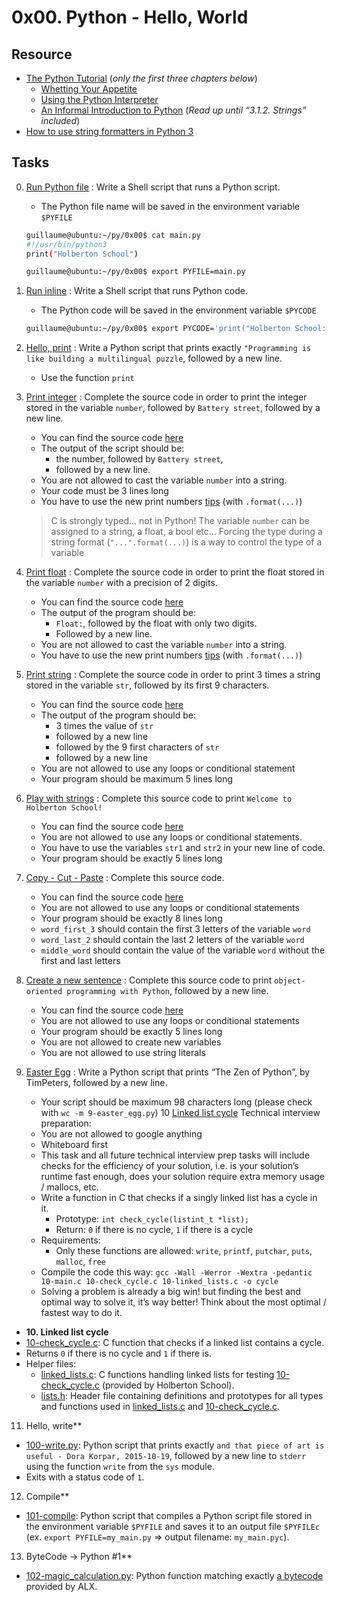 # 0x00. Python - Hello, World

## Resource

- [The Python Tutorial](https://docs.python.org/3/tutorial/index.html) (*only the first three chapters below*)
	- [Whetting Your Appetite](https://docs.python.org/3/tutorial/appetite.html)
	- [Using the Python Interpreter](https://docs.python.org/3/tutorial/interpreter.html)
	- [An Informal Introduction to Python](https://docs.python.org/3/tutorial/introduction.html) (*Read up until “3.1.2. Strings” included*)
- [How to use string formatters in Python 3](https://www.digitalocean.com/community/tutorials/how-to-use-string-formatters-in-python-3)

## Tasks

0. [Run Python file](0-run) : Write a Shell script that runs a Python script.
	- The Python file name will be saved in the environment variable `$PYFILE`

	```sh
	guillaume@ubuntu:~/py/0x00$ cat main.py 
	#!/usr/bin/python3
	print("Holberton School")

	guillaume@ubuntu:~/py/0x00$ export PYFILE=main.py
	```
1. [Run inline](1-run_inline) : Write a Shell script that runs Python code.
	- The Python code will be saved in the environment variable `$PYCODE`

	```sh
	guillaume@ubuntu:~/py/0x00$ export PYCODE='print("Holberton School: {}".format(88+10))'
	```
2. [Hello, print](2-print.py) : Write a Python script that prints exactly `"Programming is like building a multilingual puzzle`, followed by a new line.
	- Use the function `print`
3. [Print integer](3-print_number.py) : Complete the source code in order to print the integer stored in the variable `number`, followed by `Battery street`, followed by a new line.
	- You can find the source code [here](https://github.com/holbertonschool/0x00.py/blob/master/3-print_number.py)
	- The output of the script should be:
		- the number, followed by `Battery street`,
		- followed by a new line.
	- You are not allowed to cast the variable `number` into a string.
	- Your code must be 3 lines long
	- You have to use the new print numbers [tips](https://pyformat.info/#number) (with `.format(...)`)
	> C is strongly typed… not in Python! The variable `number`  can be assigned to a string, a float, a bool etc… Forcing the type during a string format (`"...".format(...)`) is a way to control the type of a variable
4. [Print float](4-print_float.py) : Complete the source code in order to print the float stored in the variable `number` with a precision of 2 digits.
	- You can find the source code [here](https://github.com/holbertonschool/0x00.py/blob/master/4-print_float.py)
	- The output of the program should be:
		- `Float:`, followed by the float with only two digits.
		- Followed by a new line.
	- You are not allowed to cast the variable `number` into a string.
	- You have to use the new print numbers [tips](https://pyformat.info/#number) (with `.format(...)`)
5. [Print string](5-print_string.py) : Complete the source code in order to print 3 times a string stored in the variable `str`, followed by its first 9 characters.
	- You can find the source code [here](https://github.com/holbertonschool/0x00.py/blob/master/5-print_string.py)
	- The output of the program should be:
		- 3 times the value of `str`
		- followed by a new line
		- followed by the 9 first characters of `str`
		- followed by a new line
	- You are not allowed to use any loops or conditional statement
	- Your program should be maximum 5 lines long
6. [Play with strings](6-concat.py) : Complete this source code to print `Welcome to Holberton School!`
	- You can find the source code [here](https://github.com/holbertonschool/0x00.py/blob/master/6-concat.py)
	- You are not allowed to use any loops or conditional statements.
	- You have to use the variables	`str1` and `str2` in your new line of code.
	- Your program should be exactly 5 lines long
7. [Copy - Cut - Paste](7-edges.py) : Complete this source code.
	- You can find the source code [here](https://github.com/holbertonschool/0x00.py/blob/master/7-edges.py)
	- You are not allowed to use any loops or conditional statements
	- Your program should be exactly 8 lines long
	- `word_first_3` should contain the first 3 letters of the variable `word`
	- `word_last_2` should contain the last 2 letters of the variable `word`
	- `middle_word` should contain the value of the variable `word` without the first and last letters
8. [Create a new sentence](8-concat_edges.py) : Complete this source code to print `object-oriented programming with Python`, followed by a new line.
	- You can find the source code [here](https://github.com/holbertonschool/0x00.py/blob/master/8-concat_edges.py)
	- You are not allowed to use any loops or conditional statements
	- Your program should be exactly 5 lines long
	- You are not allowed to create new variables
	- You are not allowed to use string literals
9. [Easter Egg](9-easter_egg.py) : Write a Python script that prints “The Zen of Python”, by TimPeters, followed by a new line.
	- Your script should be maximum 98 characters long (please check with `wc -m 9-easter_egg.py`)
10 [Linked list cycle](10-check_cycle.c) Technical interview preparation:
	- You are not allowed to google anything
	- Whiteboard first
	- This task and all future technical interview prep tasks will include checks for the efficiency of your solution, i.e. is your solution’s runtime fast enough, does your solution require extra memory usage / mallocs, etc.
	- Write a function in C that checks if a singly linked list has a cycle in it.
		- Prototype: `int check_cycle(listint_t *list);`
		- Return: `0` if there is no cycle, `1` if there is a cycle
	- Requirements:
		- Only these functions are allowed: `write`, `printf`, `putchar`, `puts`, `malloc`, `free`
	- Compile the code this way: `gcc -Wall -Werror -Wextra -pedantic 10-main.c 10-check_cycle.c 10-linked_lists.c -o cycle`
	- Solving a problem is already a big win! but finding the best and optimal way to solve it, it’s way better! Think about the most optimal / fastest way to do it.
  * **10. Linked list cycle**
  * [10-check_cycle.c](./10-check_cycle.c): C function that checks if a linked list
  contains a cycle.
  * Returns `0` if there is no cycle and `1` if there is.
  * Helper files:
    * [linked_lists.c](./linked_lists.c): C functions handling linked lists for testing
    [10-check_cycle.c](./10-check_cycle.c) (provided by Holberton School).
    * [lists.h](./lists.h): Header file containing definitions and prototypes for
    all types and functions used in [linked_lists.c](./linked_lists.c) and
    [10-check_cycle.c](./10-check_cycle.c).

11. Hello, write**
  * [100-write.py](./100-write.py): Python script that prints exactly `and that piece of
  art is useful - Dora Korpar, 2015-10-19`, followed by a new line to `stderr` using
  the function `write` from the `sys` module.
  * Exits with a status code of `1`.

12. Compile**
  * [101-compile](./101-compile): Python script that compiles a Python script file stored
  in the environment variable `$PYFILE` and saves it to an output file
  `$PYFILEc` (ex. `export PYFILE=my_main.py` => output filename: `my_main.pyc`).

13. ByteCode -> Python #1**
  * [102-magic_calculation.py](./103-magic_calculation.py): Python function matching exactly
  [a bytecode](https://docs.python.org/3.4/library/dis.html) provided by ALX.


